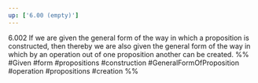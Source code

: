 ```yaml
---
up: ['6.00 (empty)']
---
```

6.002 If we are given the general form of the way in which a proposition is constructed, then thereby we are also given the general form of the way in which by an operation out of one proposition another can be created.
%%
#Given #form #propositions #construction #GeneralFormOfProposition #operation #propositions #creation %%